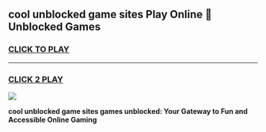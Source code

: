 
## cool unblocked game sites Play Online 👋 Unblocked Games
<h3>
<a href="https://premium.freeplayer.one?title=cool_unblocked_game_sites&ref=19F">CLICK TO PLAY</a></h3>
<hr>

<h3>
<a href="https://premium.freeplayer.one?title=cool_unblocked_game_sites&ref=19F">CLICK 2 PLAY</a>
  
</h3>

<a href="https://premium.freeplayer.one?title=cool_unblocked_game_sites&ref=19F"><img src="https://clearcache.store/games.png"></a>


**cool unblocked game sites games unblocked: Your Gateway to Fun and Accessible Online Gaming**
